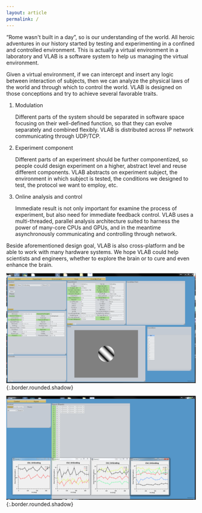 ```yaml
---
layout: article
permalink: /
---
```


“Rome wasn't built in a day”, so is our understanding of the world. All heroic adventures in our history started by testing and experimenting in a confined and controlled environment. This is actually a virtual environment in a laboratory and VLAB is a software system to help us managing the virtual environment.

Given a virtual environment, if we can intercept and insert any logic between interaction of subjects, then we can analyze the physical laws of the world and through which to control the world. VLAB is designed on those conceptions and try to achieve several favorable traits.

1. Modulation

    Different parts of the system should be separated in software space focusing on their well-defined function, so that they can evolve separately and combined flexibly. VLAB is distributed across IP network communicating through UDP/TCP.

2. Experiment component

    Different parts of an experiment should be further componentized, so people could design experiment on a higher, abstract level and reuse different components. VLAB abstracts on experiment subject, the environment in which subject is tested, the conditions we designed to test, the protocol we want to employ, etc. 

3. Online analysis and control

    Immediate result is not only important for examine the process of experiment, but also need for immediate feedback control. VLAB uses a multi-threaded, parallel analysis architecture suited to harness the power of many-core CPUs and GPUs, and in the meantime asynchronously communicating and controlling through network. 

Beside aforementioned design goal, VLAB is also cross-platform and be able to work with many hardware systems. We hope VLAB could help scientists and engineers, whether to explore the brain or to cure and even enhance the brain.

![Command](assets/images/Command.PNG "Command"){:.border.rounded.shadow}

![Analysis](assets/images/Analysis.PNG "Analysis"){:.border.rounded.shadow}
